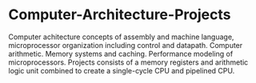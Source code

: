 # Computer-Architecture-Projects
Computer achitecture concepts of assembly and machine language, microprocessor organization including control and datapath. Computer arithmetic. Memory systems and caching. Performance modeling of microprocessors. 
Projects consists of a memory registers and arithmetic logic unit combined to create a single-cycle CPU and pipelined CPU. 
